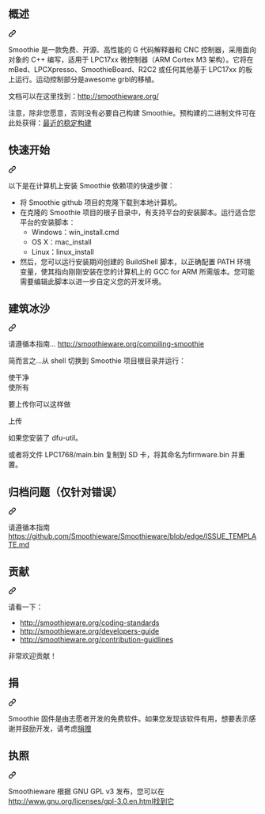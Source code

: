 <div class="Box-sc-g0xbh4-0 bJMeLZ js-snippet-clipboard-copy-unpositioned" data-hpc="true"><article class="markdown-body entry-content container-lg" itemprop="text"><div class="markdown-heading" dir="auto"><h2 tabindex="-1" class="heading-element" dir="auto"><font style="vertical-align: inherit;"><font style="vertical-align: inherit;">概述</font></font></h2><a id="user-content-overview" class="anchor" aria-label="永久链接：概述" href="#overview"><svg class="octicon octicon-link" viewBox="0 0 16 16" version="1.1" width="16" height="16" aria-hidden="true"><path d="m7.775 3.275 1.25-1.25a3.5 3.5 0 1 1 4.95 4.95l-2.5 2.5a3.5 3.5 0 0 1-4.95 0 .751.751 0 0 1 .018-1.042.751.751 0 0 1 1.042-.018 1.998 1.998 0 0 0 2.83 0l2.5-2.5a2.002 2.002 0 0 0-2.83-2.83l-1.25 1.25a.751.751 0 0 1-1.042-.018.751.751 0 0 1-.018-1.042Zm-4.69 9.64a1.998 1.998 0 0 0 2.83 0l1.25-1.25a.751.751 0 0 1 1.042.018.751.751 0 0 1 .018 1.042l-1.25 1.25a3.5 3.5 0 1 1-4.95-4.95l2.5-2.5a3.5 3.5 0 0 1 4.95 0 .751.751 0 0 1-.018 1.042.751.751 0 0 1-1.042.018 1.998 1.998 0 0 0-2.83 0l-2.5 2.5a1.998 1.998 0 0 0 0 2.83Z"></path></svg></a></div><p dir="auto"><font style="vertical-align: inherit;"><font style="vertical-align: inherit;">Smoothie 是一款免费、开源、高性能的 G 代码解释器和 CNC 控制器，采用面向对象的 C++ 编写，适用于 LPC17xx 微控制器（ARM Cortex M3 架构）。它将在 mBed、LPCXpresso、SmoothieBoard、R2C2 或任何其他基于 LPC17xx 的板上运行。运动控制部分是awesome grbl的移植。</font></font></p><p dir="auto"><font style="vertical-align: inherit;"><font style="vertical-align: inherit;">文档可以在这里找到：</font></font><a href="http://smoothieware.org/" rel="nofollow"><font style="vertical-align: inherit;"><font style="vertical-align: inherit;">http://smoothieware.org/</font></font></a></p><p dir="auto"><font style="vertical-align: inherit;"><font style="vertical-align: inherit;">注意，除非您愿意，否则没有必要自己构建 Smoothie。预构建的二进制文件可在此处获得：</font></font><a href="https://github.com/Smoothieware/Smoothieware/blob/edge/FirmwareBin/firmware.bin?raw=true"><font style="vertical-align: inherit;"><font style="vertical-align: inherit;">最近的稳定构建</font></font></a></p><div class="markdown-heading" dir="auto"><h2 tabindex="-1" class="heading-element" dir="auto"><font style="vertical-align: inherit;"><font style="vertical-align: inherit;">快速开始</font></font></h2><a id="user-content-quick-start" class="anchor" aria-label="永久链接：快速入门" href="#quick-start"><svg class="octicon octicon-link" viewBox="0 0 16 16" version="1.1" width="16" height="16" aria-hidden="true"><path d="m7.775 3.275 1.25-1.25a3.5 3.5 0 1 1 4.95 4.95l-2.5 2.5a3.5 3.5 0 0 1-4.95 0 .751.751 0 0 1 .018-1.042.751.751 0 0 1 1.042-.018 1.998 1.998 0 0 0 2.83 0l2.5-2.5a2.002 2.002 0 0 0-2.83-2.83l-1.25 1.25a.751.751 0 0 1-1.042-.018.751.751 0 0 1-.018-1.042Zm-4.69 9.64a1.998 1.998 0 0 0 2.83 0l1.25-1.25a.751.751 0 0 1 1.042.018.751.751 0 0 1 .018 1.042l-1.25 1.25a3.5 3.5 0 1 1-4.95-4.95l2.5-2.5a3.5 3.5 0 0 1 4.95 0 .751.751 0 0 1-.018 1.042.751.751 0 0 1-1.042.018 1.998 1.998 0 0 0-2.83 0l-2.5 2.5a1.998 1.998 0 0 0 0 2.83Z"></path></svg></a></div><p dir="auto"><font style="vertical-align: inherit;"><font style="vertical-align: inherit;">以下是在计算机上安装 Smoothie 依赖项的快速步骤：</font></font></p><ul dir="auto"><li><font style="vertical-align: inherit;"><font style="vertical-align: inherit;">将 Smoothie github 项目的克隆下载到本地计算机。</font></font></li><li><font style="vertical-align: inherit;"><font style="vertical-align: inherit;">在克隆的 Smoothie 项目的根子目录中，有支持平台的安装脚本。运行适合您平台的安装脚本：</font></font><ul dir="auto"><li><font style="vertical-align: inherit;"><font style="vertical-align: inherit;">Windows：win_install.cmd</font></font></li><li><font style="vertical-align: inherit;"><font style="vertical-align: inherit;">OS X：mac_install</font></font></li><li><font style="vertical-align: inherit;"><font style="vertical-align: inherit;">Linux：linux_install</font></font></li></ul></li><li><font style="vertical-align: inherit;"><font style="vertical-align: inherit;">然后，您可以运行安装期间创建的 BuildShell 脚本，以正确配置 PATH 环境变量，使其指向刚刚安装在您的计算机上的 GCC for ARM 所需版本。您可能需要编辑此脚本以进一步自定义您的开发环境。</font></font></li></ul><div class="markdown-heading" dir="auto"><h2 tabindex="-1" class="heading-element" dir="auto"><font style="vertical-align: inherit;"><font style="vertical-align: inherit;">建筑冰沙</font></font></h2><a id="user-content-building-smoothie" class="anchor" aria-label="永久链接：制作冰沙" href="#building-smoothie"><svg class="octicon octicon-link" viewBox="0 0 16 16" version="1.1" width="16" height="16" aria-hidden="true"><path d="m7.775 3.275 1.25-1.25a3.5 3.5 0 1 1 4.95 4.95l-2.5 2.5a3.5 3.5 0 0 1-4.95 0 .751.751 0 0 1 .018-1.042.751.751 0 0 1 1.042-.018 1.998 1.998 0 0 0 2.83 0l2.5-2.5a2.002 2.002 0 0 0-2.83-2.83l-1.25 1.25a.751.751 0 0 1-1.042-.018.751.751 0 0 1-.018-1.042Zm-4.69 9.64a1.998 1.998 0 0 0 2.83 0l1.25-1.25a.751.751 0 0 1 1.042.018.751.751 0 0 1 .018 1.042l-1.25 1.25a3.5 3.5 0 1 1-4.95-4.95l2.5-2.5a3.5 3.5 0 0 1 4.95 0 .751.751 0 0 1-.018 1.042.751.751 0 0 1-1.042.018 1.998 1.998 0 0 0-2.83 0l-2.5 2.5a1.998 1.998 0 0 0 0 2.83Z"></path></svg></a></div><p dir="auto"><font style="vertical-align: inherit;"><font style="vertical-align: inherit;">请遵循本指南... </font></font><a href="http://smoothieware.org/compiling-smoothie" rel="nofollow"><font style="vertical-align: inherit;"><font style="vertical-align: inherit;">http://smoothieware.org/compiling-smoothie</font></font></a></p><p dir="auto"><font style="vertical-align: inherit;"><font style="vertical-align: inherit;">简而言之...从 shell 切换到 Smoothie 项目根目录并运行：</font></font></p><pre><font style="vertical-align: inherit;"><font style="vertical-align: inherit;">使干净</font></font><font></font><font style="vertical-align: inherit;"><font style="vertical-align: inherit;">
使所有</font></font></pre><p dir="auto"><font style="vertical-align: inherit;"><font style="vertical-align: inherit;">要上传你可以这样做</font></font></p><pre><font style="vertical-align: inherit;"><font style="vertical-align: inherit;">上传</font></font></pre><p dir="auto"><font style="vertical-align: inherit;"><font style="vertical-align: inherit;">如果您安装了 dfu-util。</font></font></p><p dir="auto"><font style="vertical-align: inherit;"><font style="vertical-align: inherit;">或者将文件 LPC1768/main.bin 复制到 SD 卡，将其命名为firmware.bin 并重置。</font></font></p><div class="markdown-heading" dir="auto"><h2 tabindex="-1" class="heading-element" dir="auto"><font style="vertical-align: inherit;"><font style="vertical-align: inherit;">归档问题（仅针对错误）</font></font></h2><a id="user-content-filing-issues-for-bugs-only" class="anchor" aria-label="永久链接：归档问题（仅适用于错误）" href="#filing-issues-for-bugs-only"><svg class="octicon octicon-link" viewBox="0 0 16 16" version="1.1" width="16" height="16" aria-hidden="true"><path d="m7.775 3.275 1.25-1.25a3.5 3.5 0 1 1 4.95 4.95l-2.5 2.5a3.5 3.5 0 0 1-4.95 0 .751.751 0 0 1 .018-1.042.751.751 0 0 1 1.042-.018 1.998 1.998 0 0 0 2.83 0l2.5-2.5a2.002 2.002 0 0 0-2.83-2.83l-1.25 1.25a.751.751 0 0 1-1.042-.018.751.751 0 0 1-.018-1.042Zm-4.69 9.64a1.998 1.998 0 0 0 2.83 0l1.25-1.25a.751.751 0 0 1 1.042.018.751.751 0 0 1 .018 1.042l-1.25 1.25a3.5 3.5 0 1 1-4.95-4.95l2.5-2.5a3.5 3.5 0 0 1 4.95 0 .751.751 0 0 1-.018 1.042.751.751 0 0 1-1.042.018 1.998 1.998 0 0 0-2.83 0l-2.5 2.5a1.998 1.998 0 0 0 0 2.83Z"></path></svg></a></div><p dir="auto"><font style="vertical-align: inherit;"><font style="vertical-align: inherit;">请遵循本指南</font></font><a href="https://github.com/Smoothieware/Smoothieware/blob/edge/ISSUE_TEMPLATE.md"><font style="vertical-align: inherit;"><font style="vertical-align: inherit;">https://github.com/Smoothieware/Smoothieware/blob/edge/ISSUE_TEMPLATE.md</font></font></a></p><div class="markdown-heading" dir="auto"><h2 tabindex="-1" class="heading-element" dir="auto"><font style="vertical-align: inherit;"><font style="vertical-align: inherit;">贡献</font></font></h2><a id="user-content-contributing" class="anchor" aria-label="永久链接：贡献" href="#contributing"><svg class="octicon octicon-link" viewBox="0 0 16 16" version="1.1" width="16" height="16" aria-hidden="true"><path d="m7.775 3.275 1.25-1.25a3.5 3.5 0 1 1 4.95 4.95l-2.5 2.5a3.5 3.5 0 0 1-4.95 0 .751.751 0 0 1 .018-1.042.751.751 0 0 1 1.042-.018 1.998 1.998 0 0 0 2.83 0l2.5-2.5a2.002 2.002 0 0 0-2.83-2.83l-1.25 1.25a.751.751 0 0 1-1.042-.018.751.751 0 0 1-.018-1.042Zm-4.69 9.64a1.998 1.998 0 0 0 2.83 0l1.25-1.25a.751.751 0 0 1 1.042.018.751.751 0 0 1 .018 1.042l-1.25 1.25a3.5 3.5 0 1 1-4.95-4.95l2.5-2.5a3.5 3.5 0 0 1 4.95 0 .751.751 0 0 1-.018 1.042.751.751 0 0 1-1.042.018 1.998 1.998 0 0 0-2.83 0l-2.5 2.5a1.998 1.998 0 0 0 0 2.83Z"></path></svg></a></div><p dir="auto"><font style="vertical-align: inherit;"><font style="vertical-align: inherit;">请看一下：&nbsp;</font></font></p><ul dir="auto"><li><a href="http://smoothieware.org/coding-standards" rel="nofollow"><font style="vertical-align: inherit;"><font style="vertical-align: inherit;">http://smoothieware.org/coding-standards</font></font></a></li><li><a href="http://smoothieware.org/developers-guide" rel="nofollow"><font style="vertical-align: inherit;"><font style="vertical-align: inherit;">http://smoothieware.org/developers-guide</font></font></a></li><li><a href="http://smoothieware.org/contribution-guidlines" rel="nofollow"><font style="vertical-align: inherit;"><font style="vertical-align: inherit;">http://smoothieware.org/contribution-guidlines</font></font></a></li></ul><p dir="auto"><font style="vertical-align: inherit;"><font style="vertical-align: inherit;">非常欢迎贡献！</font></font></p><div class="markdown-heading" dir="auto"><h2 tabindex="-1" class="heading-element" dir="auto"><font style="vertical-align: inherit;"><font style="vertical-align: inherit;">捐</font></font></h2><a id="user-content-donate" class="anchor" aria-label="永久链接： 捐赠" href="#donate"><svg class="octicon octicon-link" viewBox="0 0 16 16" version="1.1" width="16" height="16" aria-hidden="true"><path d="m7.775 3.275 1.25-1.25a3.5 3.5 0 1 1 4.95 4.95l-2.5 2.5a3.5 3.5 0 0 1-4.95 0 .751.751 0 0 1 .018-1.042.751.751 0 0 1 1.042-.018 1.998 1.998 0 0 0 2.83 0l2.5-2.5a2.002 2.002 0 0 0-2.83-2.83l-1.25 1.25a.751.751 0 0 1-1.042-.018.751.751 0 0 1-.018-1.042Zm-4.69 9.64a1.998 1.998 0 0 0 2.83 0l1.25-1.25a.751.751 0 0 1 1.042.018.751.751 0 0 1 .018 1.042l-1.25 1.25a3.5 3.5 0 1 1-4.95-4.95l2.5-2.5a3.5 3.5 0 0 1 4.95 0 .751.751 0 0 1-.018 1.042.751.751 0 0 1-1.042.018 1.998 1.998 0 0 0-2.83 0l-2.5 2.5a1.998 1.998 0 0 0 0 2.83Z"></path></svg></a></div><p dir="auto"><font style="vertical-align: inherit;"><font style="vertical-align: inherit;">Smoothie 固件是由志愿者开发的免费软件。如果您发现该软件有用，想要表示感谢并鼓励开发，请考虑</font></font><a href="https://paypal.me/smoothieware" rel="nofollow"><font style="vertical-align: inherit;"><font style="vertical-align: inherit;">捐赠</font></font></a></p><div class="markdown-heading" dir="auto"><h2 tabindex="-1" class="heading-element" dir="auto"><font style="vertical-align: inherit;"><font style="vertical-align: inherit;">执照</font></font></h2><a id="user-content-license" class="anchor" aria-label="永久链接：许可证" href="#license"><svg class="octicon octicon-link" viewBox="0 0 16 16" version="1.1" width="16" height="16" aria-hidden="true"><path d="m7.775 3.275 1.25-1.25a3.5 3.5 0 1 1 4.95 4.95l-2.5 2.5a3.5 3.5 0 0 1-4.95 0 .751.751 0 0 1 .018-1.042.751.751 0 0 1 1.042-.018 1.998 1.998 0 0 0 2.83 0l2.5-2.5a2.002 2.002 0 0 0-2.83-2.83l-1.25 1.25a.751.751 0 0 1-1.042-.018.751.751 0 0 1-.018-1.042Zm-4.69 9.64a1.998 1.998 0 0 0 2.83 0l1.25-1.25a.751.751 0 0 1 1.042.018.751.751 0 0 1 .018 1.042l-1.25 1.25a3.5 3.5 0 1 1-4.95-4.95l2.5-2.5a3.5 3.5 0 0 1 4.95 0 .751.751 0 0 1-.018 1.042.751.751 0 0 1-1.042.018 1.998 1.998 0 0 0-2.83 0l-2.5 2.5a1.998 1.998 0 0 0 0 2.83Z"></path></svg></a></div><p dir="auto"><font style="vertical-align: inherit;"><font style="vertical-align: inherit;">Smoothieware 根据 GNU GPL v3 发布，您可以在</font></font><a href="http://www.gnu.org/licenses/gpl-3.0.en.html" rel="nofollow"><font style="vertical-align: inherit;"><font style="vertical-align: inherit;">http://www.gnu.org/licenses/gpl-3.0.en.html找到它</font></font></a></p></article></div>
